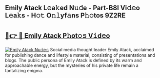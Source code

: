 ## Emily Atack L𝚎a𝚔ed N𝚞𝚍e - Part-B8I Vi𝚍𝚎o L𝚎a𝚔s - H𝚘𝚝 O𝚗𝚕yf𝚊ns P𝚑𝚘tos 9Z2RE

# <h2><a href="http://kf9dc41.oniu.top/?m=Emily+Atack">🔗👉 🔴 Emily Atack P𝚑ot𝚘𝚜 V𝚒d𝚎o</a></h2>

[![Emily Atack Nu𝚍e𝚜](https://i.imgur.com/0qMVB7G.gif)](http://kf9dc41.oniu.top/?m=Emily+Atack)
Social media thought leader Emily Atack, acclaimed for publishing dance and lifestyle material, consisting of presentations and blogs. The public persona of Emily Atack is defined by its warm and approachable energy, but the mysteries of his private life remain a tantalizing enigma.  
